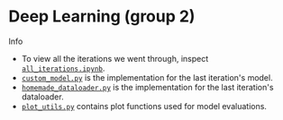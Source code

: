 # Deep Learning (group 2)

Info
- To view all the iterations we went through, inspect [`all_iterations.ipynb`](https://gitlab.au.dk/sebiwnl/deep_learning_group2/-/blob/main/all_iterations.ipynb?ref_type=heads).
- [`custom_model.py`](https://gitlab.au.dk/sebiwnl/deep_learning_group2/-/blob/main/custom_model.py?ref_type=heads) is the implementation for the last iteration's model.
- [`homemade_dataloader.py`](https://gitlab.au.dk/sebiwnl/deep_learning_group2/-/blob/main/homemade_dataloader.py?ref_type=heads) is the implementation for the last iteration's dataloader.
- [`plot_utils.py`](https://gitlab.au.dk/sebiwnl/deep_learning_group2/-/blob/main/plot_utils.py?ref_type=heads) contains plot functions used for model evaluations.
